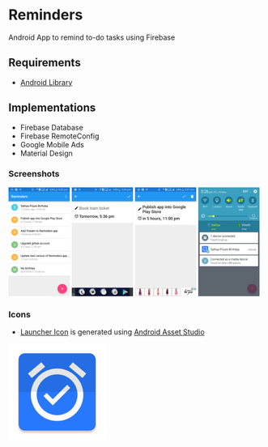 # Reminders
Android App to remind to-do tasks using Firebase

## Requirements
* [Android Library](https://github.com/vinkas-technologies/android-library)

## Implementations
* Firebase Database
* Firebase RemoteConfig
* Google Mobile Ads
* Material Design

### Screenshots
<img src="screenshots/Screenshot_01.png" width="24%" />
<img src="screenshots/Screenshot_02.png" width="24%" />
<img src="screenshots/Screenshot_03.png" width="24%" />
<img src="screenshots/Screenshot_04.png" width="24%" />

### Icons
* [Launcher Icon](https://romannurik.github.io/AndroidAssetStudio/icons-launcher.html#foreground.type=clipart&foreground.space.trim=0&foreground.space.pad=0.05&foreground.clipart=res%2Fclipart%2Ficons%2Faction_alarm_on.svg&foreColor=fff%2C0&crop=0&backgroundShape=square&backColor=2979ff%2C100&effects=score) is generated using [Android Asset Studio](https://github.com/romannurik/AndroidAssetStudio)<br />
<img src="/app/src/main/res/mipmap-xxxhdpi/ic_launcher.png" height="192px"/>
